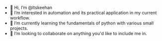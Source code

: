 - 👋 Hi, I’m @ltskeehan
- 👀 I’m interested in automation and its practical application in my current workflow.
- 🌱 I’m currently learning the fundamentals of python with various small projects.
- 💞️ I’m looking to collaborate on anything you'd like to include me in.

<!---
ltskeehan/ltskeehan is a ✨ special ✨ repository because its `README.md` (this file) appears on your GitHub profile.
You can click the Preview link to take a look at your changes.
--->
